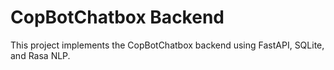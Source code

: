 # CopBotChatbox Backend
This project implements the CopBotChatbox backend using FastAPI, SQLite, and Rasa NLP.
